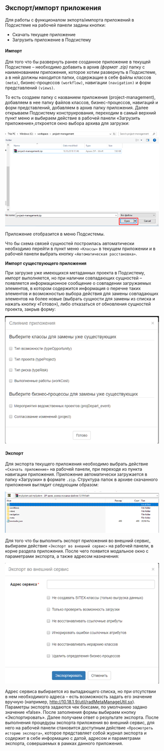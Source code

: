 ## Экспорт/импорт приложения

Для работы с функционалом экпорта/импорта приложений в Подсистеме на рабочей панели заданы кнопки:
* Скачать текущее приложение
* Загрузить приложение в Подсистему

#### Импорт

Для того что бы развернуть ранее созданное приложение в текущей Подсистеме – необходимо добавить в архив *(формат .zip)* папку с наименованием приложения, которое хотим развернуть в Подсистеме, а в ней должны находится папки, содержащие в себе файлы классов `(meta)`, бизнес-процессов `(workflow)`, навигации `(navigation)` и форм представлений `(views)`. 

То есть создаем папку с названием приложения (project-management), добавляем в нее папку файлов классов, бизнес-процессов, навигаций и форм представлений, добавляем в архив папку приложения. Далее открываем Подсистему конструирования, переходим в самый верхний пункт меню и выбираем действие в рабочей панели «Загрузить приложение»,откроется окно выбора архива для загрузки:

![32](docs/ru/system_folder/32.png)

Приложение отобразится в меню Подсистемы.

Что бы схема связей сущностей построилась автоматически необходимо перейти в пункт меню `«Классы»` в текущем приложении и в рабочей панели выбрать кнопку   `«Автоматическая расстановка»`.

**Импорт существующего приложения**

При загрузке уже имеющихся метаданных проекта в Подсистему, импорт выполняется, но при наличии совпадающих сущностей – появляется информационное сообщение о совпадении загружаемых элементов, в котором содержится информация о перечне таких элементов и возможностью выбора действия для замены совпадающих элементов на более новые (выбрать сущности для замены из списка и нажать кнопку «Готово»), либо отказаться от обновления сущностей проекта, закрыв форму:

![34](docs/ru/system_folder/34.png)

#### Экспорт

Для экспорта текущего приложения необходимо выбрать действие `«Скачать приложение»` на рабочей панели, при переходе из пункта навигации приложения. Приложение автоматически загружается в папку «Загрузки» в формате `.zip`. Структура папок в архиве скачанного приложения выглядит следующим образом:

![35](docs/ru/system_folder/35.png)

Для того что бы выполнить экспорт приложения во внешний сервис, выбираем действие `«Экспорт во внешний сервис»` на рабочей панели, в корне раздела приложения. После чего появится модальное окно с параметрами экспорта, а также адресом назначения:

![36](docs/ru/system_folder/36.png)

Адрес сервиса выбирается из выпадающего списка, но при отсутствии в нем необходимого адреса – есть возможность задать его значение вручную (например, http://10.18.1.9/util/radMetaManageUtil.sx). 
Параметры экспорта задаются чек боксами, по умолчанию задано значение «false». После заполнения формы выбираем кнопку «Экспортировать». Далее получаем ответ о результате экспорта.
После выполнения процедуры экспорта приложения во внешний сервис, для него на рабочей панели становится доступным действие `«Просмотреть историю экспорта»`, которое представляет собой журнал экспорта и содержит в себе информацию с датой, адресом и параметрами экспорта, совершаемых в рамках данного приложения.

